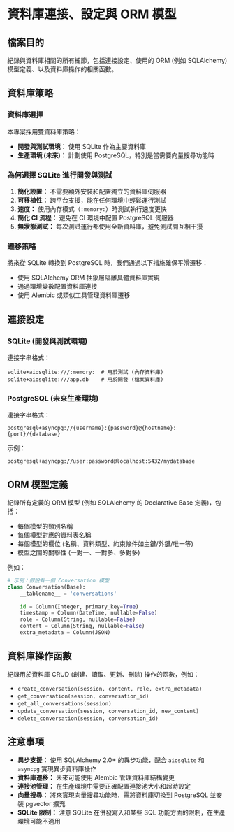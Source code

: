 # 資料庫連接、設定與 ORM 模型

## 檔案目的

紀錄與資料庫相關的所有細節，包括連接設定、使用的 ORM (例如 SQLAlchemy) 模型定義、以及資料庫操作的相關函數。

## 資料庫策略

### 資料庫選擇

本專案採用雙資料庫策略：
- **開發與測試環境：** 使用 SQLite 作為主要資料庫
- **生產環境 (未來)：** 計劃使用 PostgreSQL，特別是當需要向量搜尋功能時

### 為何選擇 SQLite 進行開發與測試

1. **簡化設置：** 不需要額外安裝和配置獨立的資料庫伺服器
2. **可移植性：** 跨平台支援，能在任何環境中輕鬆運行測試
3. **速度：** 使用內存模式（`:memory:`）時測試執行速度更快
4. **簡化 CI 流程：** 避免在 CI 環境中配置 PostgreSQL 伺服器
5. **無狀態測試：** 每次測試運行都使用全新資料庫，避免測試間互相干擾

### 遷移策略

將來從 SQLite 轉換到 PostgreSQL 時，我們通過以下措施確保平滑遷移：
- 使用 SQLAlchemy ORM 抽象層隔離具體資料庫實現
- 通過環境變數配置資料庫連接
- 使用 Alembic 或類似工具管理資料庫遷移

## 連接設定

### SQLite (開發與測試環境)

連接字串格式：
```
sqlite+aiosqlite:///:memory:  # 用於測試 (內存資料庫)
sqlite+aiosqlite:///app.db    # 用於開發 (檔案資料庫)
```

### PostgreSQL (未來生產環境)

連接字串格式：
```
postgresql+asyncpg://{username}:{password}@{hostname}:{port}/{database}
```

示例：
```
postgresql+asyncpg://user:password@localhost:5432/mydatabase
```

## ORM 模型定義

紀錄所有定義的 ORM 模型 (例如 SQLAlchemy 的 Declarative Base 定義)，包括：

- 每個模型的類別名稱
- 每個模型對應的資料表名稱
- 每個模型的欄位 (名稱、資料類型、約束條件如主鍵/外鍵/唯一等)
- 模型之間的關聯性 (一對一、一對多、多對多)

例如：

```python
# 示例：假設有一個 Conversation 模型
class Conversation(Base):
    __tablename__ = 'conversations'
    
    id = Column(Integer, primary_key=True)
    timestamp = Column(DateTime, nullable=False)
    role = Column(String, nullable=False)
    content = Column(String, nullable=False)
    extra_metadata = Column(JSON)
```

## 資料庫操作函數

紀錄用於資料庫 CRUD (創建、讀取、更新、刪除) 操作的函數，例如：

- `create_conversation(session, content, role, extra_metadata)`
- `get_conversation(session, conversation_id)`
- `get_all_conversations(session)`
- `update_conversation(session, conversation_id, new_content)`
- `delete_conversation(session, conversation_id)`

## 注意事項

- **異步支援：** 使用 SQLAlchemy 2.0+ 的異步功能，配合 `aiosqlite` 和 `asyncpg` 實現異步資料庫操作
- **資料庫遷移：** 未來可能使用 Alembic 管理資料庫結構變更
- **連接池管理：** 在生產環境中需要正確配置連接池大小和超時設定
- **向量搜尋：** 將來實現向量搜尋功能時，需將資料庫切換到 PostgreSQL 並安裝 pgvector 擴充
- **SQLite 限制：** 注意 SQLite 在併發寫入和某些 SQL 功能方面的限制，在生產環境可能不適用 